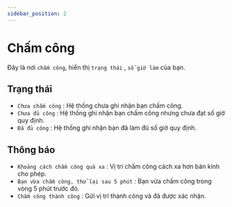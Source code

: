 ```yaml
---
sidebar_position: 2
---
```


# Chấm công

Đây là nơi `chấm công`, hiển thị `trạng thái` , `số giờ làm` của bạn.

## Trạng thái

- `Chưa chấm công` : Hệ thống chưa ghi nhận bạn chấm công.
- `Chưa đủ công` : Hệ thống ghi nhận bạn chấm công nhưng chưa đạt số giờ quy định.
- `Đã đủ công` : Hệ thống ghi nhận bạn đã làm đủ số giờ quy định.

## Thông báo

- `Khoảng cách chấm công quá xa` : Vị trí chấm công cách xa hơn bán kính cho phép.
- `Bạn vừa chấm công, thử lại sau 5 phút` : Bạn vừa chấm công trong vòng 5 phút trước đó.
- `Chấm công thành công` : Gửi vị trí thành công và đã được xác nhận.
